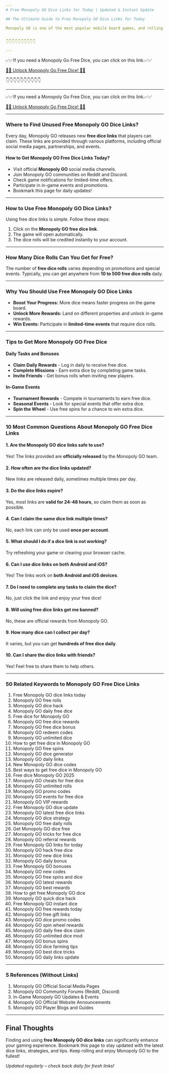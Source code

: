 ```yaml
---
# Free Monopoly GO Dice Links for Today | Updated & Instant Update

## The Ultimate Guide to Free Monopoly GO Dice Links for Today

Monopoly GO is one of the most popular mobile board games, and rolling dice is essential to progress in the game. If you're looking for **free Monopoly GO dice links for today**, you've come to the right place! This guide provides regularly updated dice links, tips, and strategies to maximize your dice rolls.


👇👇👇👇👇👇👇👇👇👇

---
```


✅✅If you need a Monopoly Go Free Dice, you can click on this link.✅✅

[🎲🎲 Unlock Monopoly Go Free Dice! 🎲🎲 ](https://therewardgate.com/free-monopoly-dice/)

👇👇👇👇👇👇👇👇👇👇

---

✅✅If you need a Monopoly Go Free Dice, you can click on this link.✅✅

[🎲🎲 Unlock Monopoly Go Free Dice! 🎲🎲 ](https://therewardgate.com/free-monopoly-dice/)


---

### Where to Find Unused Free Monopoly GO Dice Links?

Every day, Monopoly GO releases new **free dice links** that players can claim. These links are provided through various platforms, including official social media pages, partnerships, and events.

#### How to Get Monopoly GO Free Dice Links Today?
- Visit official **Monopoly GO** social media channels.
- Join Monopoly GO communities on Reddit and Discord.
- Check game notifications for limited-time offers.
- Participate in in-game events and promotions.
- Bookmark this page for daily updates!

---

### How to Use Free Monopoly GO Dice Links?

Using free dice links is simple. Follow these steps:
1. Click on the **Monopoly GO free dice link**.
2. The game will open automatically.
3. The dice rolls will be credited instantly to your account.

---

### How Many Dice Rolls Can You Get for Free?

The number of **free dice rolls** varies depending on promotions and special events. Typically, you can get anywhere from **10 to 500 free dice rolls** daily.

---

### Why You Should Use Free Monopoly GO Dice Links

- **Boost Your Progress:** More dice means faster progress on the game board.
- **Unlock More Rewards:** Land on different properties and unlock in-game rewards.
- **Win Events:** Participate in **limited-time events** that require dice rolls.

---

### Tips to Get More Monopoly GO Free Dice

#### Daily Tasks and Bonuses
- **Claim Daily Rewards** - Log in daily to receive free dice.
- **Complete Missions** - Earn extra dice by completing game tasks.
- **Invite Friends** - Get bonus rolls when inviting new players.

#### In-Game Events
- **Tournament Rewards** - Compete in tournaments to earn free dice.
- **Seasonal Events** - Look for special events that offer extra dice.
- **Spin the Wheel** - Use free spins for a chance to win extra dice.

---

### 10 Most Common Questions About Monopoly GO Free Dice Links

#### 1. Are the Monopoly GO dice links safe to use?
Yes! The links provided are **officially released** by the Monopoly GO team.

#### 2. How often are the dice links updated?
New links are released daily, sometimes multiple times per day.

#### 3. Do the dice links expire?
Yes, most links are **valid for 24-48 hours**, so claim them as soon as possible.

#### 4. Can I claim the same dice link multiple times?
No, each link can only be used **once per account**.

#### 5. What should I do if a dice link is not working?
Try refreshing your game or clearing your browser cache.

#### 6. Can I use dice links on both Android and iOS?
Yes! The links work on **both Android and iOS devices**.

#### 7. Do I need to complete any tasks to claim the dice?
No, just click the link and enjoy your free dice!

#### 8. Will using free dice links get me banned?
No, these are official rewards from Monopoly GO.

#### 9. How many dice can I collect per day?
It varies, but you can get **hundreds of free dice daily**.

#### 10. Can I share the dice links with friends?
Yes! Feel free to share them to help others.

---

### 50 Related Keywords to Monopoly GO Free Dice Links

1. Free Monopoly GO dice links today  
2. Monopoly GO free rolls  
3. Monopoly GO dice hack  
4. Monopoly GO daily free dice  
5. Free dice for Monopoly GO  
6. Monopoly GO free dice rewards  
7. Monopoly GO free dice bonus  
8. Monopoly GO redeem codes  
9. Monopoly GO unlimited dice  
10. How to get free dice in Monopoly GO  
11. Monopoly GO free spins  
12. Monopoly GO dice generator  
13. Monopoly GO daily links  
14. New Monopoly GO dice codes  
15. Best ways to get free dice in Monopoly GO  
16. Free dice Monopoly GO 2025  
17. Monopoly GO cheats for free dice  
18. Monopoly GO unlimited rolls  
19. Monopoly GO promo codes  
20. Monopoly GO events for free dice  
21. Monopoly GO VIP rewards  
22. Free Monopoly GO dice update  
23. Monopoly GO latest free dice links  
24. Monopoly GO dice strategy  
25. Monopoly GO free daily rolls  
26. Get Monopoly GO dice free  
27. Monopoly GO tricks for free dice  
28. Monopoly GO referral rewards  
29. Free Monopoly GO links for today  
30. Monopoly GO hack free dice  
31. Monopoly GO new dice links  
32. Monopoly GO daily bonus  
33. Free Monopoly GO bonuses  
34. Monopoly GO new codes  
35. Monopoly GO free spins and dice  
36. Monopoly GO latest rewards  
37. Monopoly GO best rewards  
38. How to get free Monopoly GO dice  
39. Monopoly GO quick dice hack  
40. Free Monopoly GO instant dice  
41. Monopoly GO free rewards today  
42. Monopoly GO free gift links  
43. Monopoly GO dice promo codes  
44. Monopoly GO spin wheel rewards  
45. Monopoly GO daily free dice claim  
46. Monopoly GO unlimited dice mod  
47. Monopoly GO bonus spins  
48. Monopoly GO dice farming tips  
49. Monopoly GO best dice tricks  
50. Monopoly GO daily links update  

---

### 5 References (Without Links)

1. Monopoly GO Official Social Media Pages  
2. Monopoly GO Community Forums (Reddit, Discord)  
3. In-Game Monopoly GO Updates & Events  
4. Monopoly GO Official Website Announcements  
5. Monopoly GO Player Blogs and Guides  

---

## Final Thoughts

Finding and using **free Monopoly GO dice links** can significantly enhance your gaming experience. Bookmark this page to stay updated with the latest dice links, strategies, and tips. Keep rolling and enjoy Monopoly GO to the fullest!

*Updated regularly – check back daily for fresh links!*

